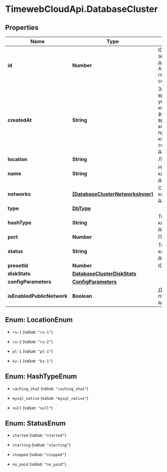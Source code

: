 # TimewebCloudApi.DatabaseCluster

## Properties

Name | Type | Description | Notes
------------ | ------------- | ------------- | -------------
**id** | **Number** | ID для каждого экземпляра базы данных. Автоматически генерируется при создании. | 
**createdAt** | **String** | Значение времени, указанное в комбинированном формате даты и времени ISO8601, которое представляет, когда была создана база данных. | 
**location** | **String** | Локация сервера. | 
**name** | **String** | Название кластера базы данных. | 
**networks** | [**[DatabaseClusterNetworksInner]**](DatabaseClusterNetworksInner.md) | Список сетей кластера базы данных. | 
**type** | [**DbType**](DbType.md) |  | 
**hashType** | **String** | Тип хеширования кластера базы данных (mysql5 | mysql | postgres). | 
**port** | **Number** | Порт | 
**status** | **String** | Текущий статус кластера базы данных. | 
**presetId** | **Number** | ID тарифа. | 
**diskStats** | [**DatabaseClusterDiskStats**](DatabaseClusterDiskStats.md) |  | 
**configParameters** | [**ConfigParameters**](ConfigParameters.md) |  | 
**isEnabledPublicNetwork** | **Boolean** | Доступность публичного IP-адреса | 



## Enum: LocationEnum


* `ru-1` (value: `"ru-1"`)

* `ru-2` (value: `"ru-2"`)

* `pl-1` (value: `"pl-1"`)

* `kz-1` (value: `"kz-1"`)





## Enum: HashTypeEnum


* `caching_sha2` (value: `"caching_sha2"`)

* `mysql_native` (value: `"mysql_native"`)

* `null` (value: `"null"`)





## Enum: StatusEnum


* `started` (value: `"started"`)

* `starting` (value: `"starting"`)

* `stopped` (value: `"stopped"`)

* `no_paid` (value: `"no_paid"`)




